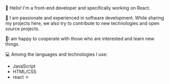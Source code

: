 👋 Hello! I'm a front-end developer and specifically working on React. 

🚀 I am passionate and experienced in software development. While sharing my projects here, we also try to contribute to new technologies and open source projects. 

🌱I am happy to cooperate with those who are interested and learn new things.


💻 Among the languages and technologies I use:

* JavaScript
* HTML/CSS
* react ⚛️
